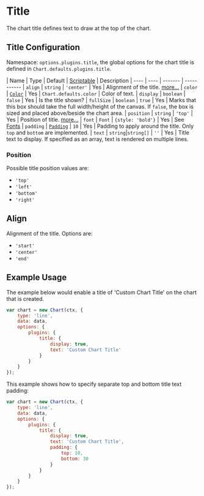 # Title

The chart title defines text to draw at the top of the chart.

## Title Configuration

Namespace: `options.plugins.title`, the global options for the chart title is defined in `Chart.defaults.plugins.title`.

| Name | Type | Default | [Scriptable](../general/options.md#scriptable-options) | Description
| ---- | ---- | ------- | -----------
| `align` | `string` | `'center'` | Yes | Alignment of the title. [more...](#align)
| `color` | [`Color`](../general/colors.md) | Yes | `Chart.defaults.color` | Color of text.
| `display` | `boolean` | `false` | Yes | Is the title shown?
| `fullSize` | `boolean` | `true` | Yes | Marks that this box should take the full width/height of the canvas. If `false`, the box is sized and placed above/beside the chart area.
| `position` | `string` | `'top'` | Yes | Position of title. [more...](#position)
| `font` | `Font` | `{style: 'bold'}` | Yes | See [Fonts](../general/fonts.md)
| `padding` | [`Padding`](../general/padding.md) | `10` | Yes | Padding to apply around the title. Only `top` and `bottom` are implemented.
| `text` | `string`\|`string[]` | `''` | Yes | Title text to display. If specified as an array, text is rendered on multiple lines.

### Position

Possible title position values are:

* `'top'`
* `'left'`
* `'bottom'`
* `'right'`

## Align

Alignment of the title. Options are:

* `'start'`
* `'center'`
* `'end'`

## Example Usage

The example below would enable a title of 'Custom Chart Title' on the chart that is created.

```javascript
var chart = new Chart(ctx, {
    type: 'line',
    data: data,
    options: {
        plugins: {
            title: {
                display: true,
                text: 'Custom Chart Title'
            }
        }
    }
});
```

This example shows how to specify separate top and bottom title text padding:

```javascript
var chart = new Chart(ctx, {
    type: 'line',
    data: data,
    options: {
        plugins: {
            title: {
                display: true,
                text: 'Custom Chart Title',
                padding: {
                    top: 10,
                    bottom: 30
                }
            }
        }
    }
});
```
